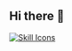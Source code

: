 ## Hi there 👋


  <a href="https://skillicons.dev">
    <img src="https://skills.syvixor.com/api/icons?i=msdos,&perline=8" alt="Skill Icons">
  </a>





<!--
**hayden9002/hayden9002** is a ✨ _special_ ✨ repository because its `README.md` (this file) appears on your GitHub profile.

Here are some ideas to get you started:

- 🔭 I’m currently working on ...
- 🌱 I’m currently learning ...
- 👯 I’m looking to collaborate on ...
- 🤔 I’m looking for help with ...
- 💬 Ask me about ...
- 📫 How to reach me: ...
- 😄 Pronouns: ...
- ⚡ Fun fact: ...
-->
